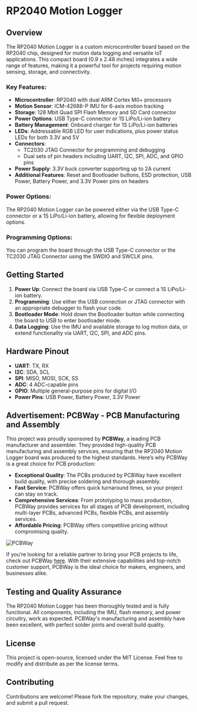 # RP2040 Motion Logger

## Overview
The RP2040 Motion Logger is a custom microcontroller board based on the RP2040 chip, designed for motion data logging and versatile IoT applications. This compact board (0.9 x 2.48 inches) integrates a wide range of features, making it a powerful tool for projects requiring motion sensing, storage, and connectivity.

### Key Features:
- **Microcontroller**: RP2040 with dual ARM Cortex M0+ processors
- **Motion Sensor**: ICM-42688-P IMU for 6-axis motion tracking
- **Storage**: 128 Mbit Quad SPI Flash Memory and SD Card connector
- **Power Options**: USB Type-C connector or 1S LiPo/Li-ion battery
- **Battery Management**: Onboard charger for 1S LiPo/Li-ion batteries
- **LEDs**: Addressable RGB LED for user indications, plus power status LEDs for both 3.3V and 5V
- **Connectors**:
  - TC2030 JTAG Connector for programming and debugging
  - Dual sets of pin headers including UART, I2C, SPI, ADC, and GPIO pins
- **Power Supply**: 3.3V buck converter supporting up to 2A current
- **Additional Features**: Reset and Bootloader buttons, ESD protection, USB Power, Battery Power, and 3.3V Power pins on headers

### Power Options:
The RP2040 Motion Logger can be powered either via the USB Type-C connector or a 1S LiPo/Li-ion battery, allowing for flexible deployment options. 

### Programming Options:
You can program the board through the USB Type-C connector or the TC2030 JTAG Connector using the SWDIO and SWCLK pins.

## Getting Started
1. **Power Up**: Connect the board via USB Type-C or connect a 1S LiPo/Li-ion battery.
2. **Programming**: Use either the USB connection or JTAG connector with an appropriate debugger to flash your code.
3. **Bootloader Mode**: Hold down the Bootloader button while connecting the board to USB to enter bootloader mode.
4. **Data Logging**: Use the IMU and available storage to log motion data, or extend functionality via UART, I2C, SPI, and ADC pins.

## Hardware Pinout
- **UART**: TX, RX
- **I2C**: SDA, SCL
- **SPI**: MISO, MOSI, SCK, SS
- **ADC**: 4 ADC-capable pins
- **GPIO**: Multiple general-purpose pins for digital I/O
- **Power Pins**: USB Power, Battery Power, 3.3V Power

## Advertisement: PCBWay - PCB Manufacturing and Assembly
This project was proudly sponsored by **PCBWay**, a leading PCB manufacturer and assembler. They provided high-quality PCB manufacturing and assembly services, ensuring that the RP2040 Motion Logger board was produced to the highest standards. Here’s why PCBWay is a great choice for PCB production:

- **Exceptional Quality**: The PCBs produced by PCBWay have excellent build quality, with precise soldering and thorough assembly.
- **Fast Service**: PCBWay offers quick turnaround times, so your project can stay on track.
- **Comprehensive Services**: From prototyping to mass production, PCBWay provides services for all stages of PCB development, including multi-layer PCBs, advanced PCBs, flexible PCBs, and assembly services.
- **Affordable Pricing**: PCBWay offers competitive pricing without compromising quality.
  
![PCBWay](https://www.pcbway.com/ad/resource/logo/logo3.png)

If you’re looking for a reliable partner to bring your PCB projects to life, check out PCBWay [here](https://www.pcbway.com). With their extensive capabilities and top-notch customer support, PCBWay is the ideal choice for makers, engineers, and businesses alike.

## Testing and Quality Assurance
The RP2040 Motion Logger has been thoroughly tested and is fully functional. All components, including the IMU, flash memory, and power circuitry, work as expected. PCBWay's manufacturing and assembly have been excellent, with perfect solder joints and overall build quality.

## License
This project is open-source, licensed under the MIT License. Feel free to modify and distribute as per the license terms.

## Contributing
Contributions are welcome! Please fork the repository, make your changes, and submit a pull request. 

